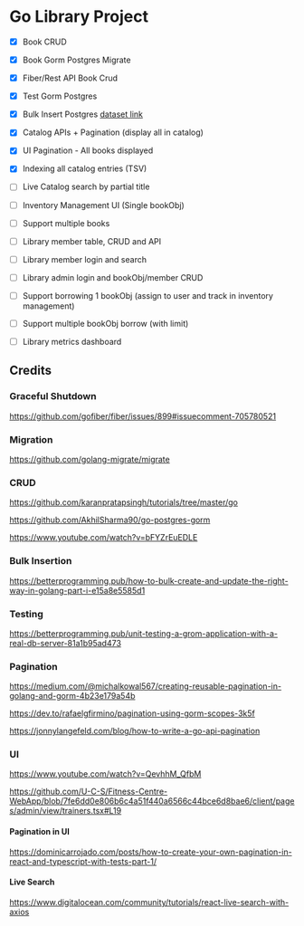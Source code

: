 # Go Library Project

- [X] Book CRUD
- [X] Book Gorm Postgres Migrate
- [X] Fiber/Rest API Book Crud
- [X] Test Gorm Postgres
- [X] Bulk Insert Postgres [dataset link](https://www.kaggle.com/datasets/jealousleopard/goodreadsbooks)
- [X] Catalog APIs + Pagination (display all in catalog)
- [X] UI Pagination - All books displayed
- [X] Indexing all catalog entries (TSV)
- [ ] Live Catalog search by partial title
- [ ] Inventory Management UI (Single bookObj)
- [ ] Support multiple books
- [ ] Library member table, CRUD and API
- [ ] Library member login and search
- [ ] Library admin login and bookObj/member CRUD
- [ ] Support borrowing 1 bookObj (assign to user and track in inventory management)
- [ ] Support multiple bookObj borrow (with limit)
- [ ] Library metrics dashboard


## Credits

### Graceful Shutdown
https://github.com/gofiber/fiber/issues/899#issuecomment-705780521

### Migration
https://github.com/golang-migrate/migrate

### CRUD 
https://github.com/karanpratapsingh/tutorials/tree/master/go

https://github.com/AkhilSharma90/go-postgres-gorm

https://www.youtube.com/watch?v=bFYZrEuEDLE

### Bulk Insertion
https://betterprogramming.pub/how-to-bulk-create-and-update-the-right-way-in-golang-part-i-e15a8e5585d1

### Testing
https://betterprogramming.pub/unit-testing-a-grom-application-with-a-real-db-server-81a1b95ad473

### Pagination
https://medium.com/@michalkowal567/creating-reusable-pagination-in-golang-and-gorm-4b23e179a54b

https://dev.to/rafaelgfirmino/pagination-using-gorm-scopes-3k5f

https://jonnylangefeld.com/blog/how-to-write-a-go-api-pagination

### UI

https://www.youtube.com/watch?v=QevhhM_QfbM

https://github.com/U-C-S/Fitness-Centre-WebApp/blob/7fe6dd0e806b6c4a51f440a6566c44bce6d8bae6/client/pages/admin/view/trainers.tsx#L19

#### Pagination in UI

https://dominicarrojado.com/posts/how-to-create-your-own-pagination-in-react-and-typescript-with-tests-part-1/

#### Live Search

https://www.digitalocean.com/community/tutorials/react-live-search-with-axios